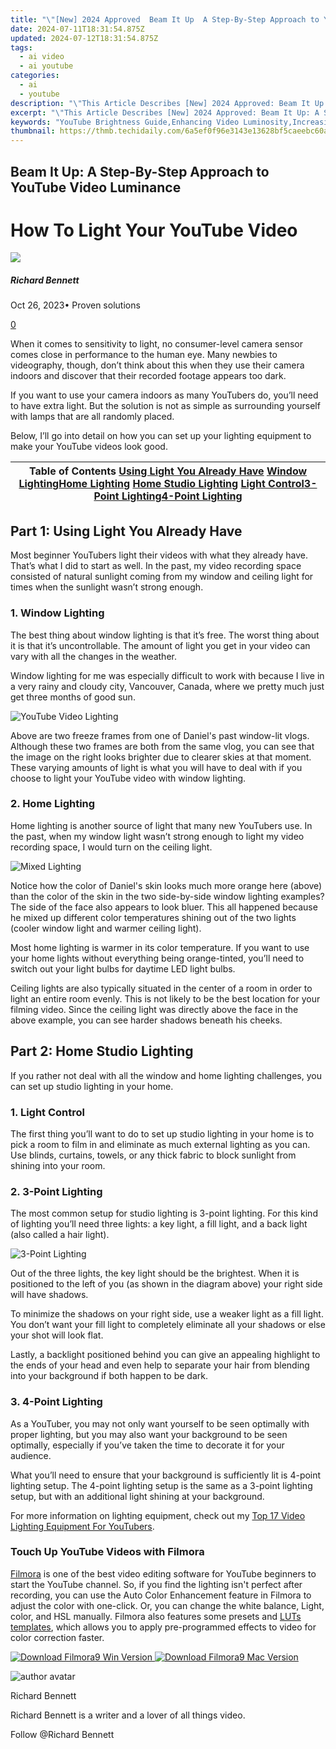 ```yaml
---
title: "\"[New] 2024 Approved  Beam It Up  A Step-By-Step Approach to YouTube Video Luminance\""
date: 2024-07-11T18:31:54.875Z
updated: 2024-07-12T18:31:54.875Z
tags:
  - ai video
  - ai youtube
categories:
  - ai
  - youtube
description: "\"This Article Describes [New] 2024 Approved: Beam It Up: A Step-By-Step Approach to YouTube Video Luminance\""
excerpt: "\"This Article Describes [New] 2024 Approved: Beam It Up: A Step-By-Step Approach to YouTube Video Luminance\""
keywords: "YouTube Brightness Guide,Enhancing Video Luminosity,Increasing View Counts,Boosting Video Visibility,Optimizing Video Lighting,Improve Video Shine,Amplify Video Glow"
thumbnail: https://thmb.techidaily.com/6a5ef0f96e3143e13628bf5caeebc60a8c5be5cea41d7e7c6dca8a665b151ae2.jpg
---
```


## Beam It Up: A Step-By-Step Approach to YouTube Video Luminance

# How To Light Your YouTube Video

![](https://images.wondershare.com/filmora/article-images/richard-bennett.jpg)

##### Richard Bennett

 Oct 26, 2023• Proven solutions

[0](#commentsBoxSeoTemplate)

When it comes to sensitivity to light, no consumer-level camera sensor comes close in performance to the human eye. Many newbies to videography, though, don’t think about this when they use their camera indoors and discover that their recorded footage appears too dark.

If you want to use your camera indoors as many YouTubers do, you’ll need to have extra light. But the solution is not as simple as surrounding yourself with lamps that are all randomly placed.

Below, I’ll go into detail on how you can set up your lighting equipment to make your YouTube videos look good.

| Table of Contents [Using Light You Already Have](#USING-LIGHT-YOU-ALREADY-HAVE) [Window Lighting](#Window-Lighting)[Home Lighting](#Home-Lighting) [Home Studio Lighting](#HOME-STUDIO-LIGHTING) [Light Control](#Light-Control)[3-Point Lighting](#Three-Point-Lighting)[4-Point Lighting](#four-point-lighting) |
| ----------------------------------------------------------------------------------------------------------------------------------------------------------------------------------------------------------------------------------------------------------------------------------------------------------------- |

## Part 1: Using Light You Already Have

Most beginner YouTubers light their videos with what they already have. That’s what I did to start as well. In the past, my video recording space consisted of natural sunlight coming from my window and ceiling light for times when the sunlight wasn’t strong enough.

### 1.  Window Lighting

The best thing about window lighting is that it’s free. The worst thing about it is that it’s uncontrollable. The amount of light you get in your video can vary with all the changes in the weather.

Window lighting for me was especially difficult to work with because I live in a very rainy and cloudy city, Vancouver, Canada, where we pretty much just get three months of good sun.

![YouTube Video Lighting](https://images.wondershare.com/filmora/article-images/window-lighting-comparison.jpg)

Above are two freeze frames from one of Daniel's past window-lit vlogs. Although these two frames are both from the same vlog, you can see that the image on the right looks brighter due to clearer skies at that moment. These varying amounts of light is what you will have to deal with if you choose to light your YouTube video with window lighting.

### 2. Home Lighting

Home lighting is another source of light that many new YouTubers use. In the past, when my window light wasn’t strong enough to light my video recording space, I would turn on the ceiling light.

![Mixed Lighting](https://images.wondershare.com/filmora/article-images/home-lighting-for-youtube-videos.jpg)

Notice how the color of Daniel's skin looks much more orange here (above) than the color of the skin in the two side-by-side window lighting examples? The side of the face also appears to look bluer. This all happened because he mixed up different color temperatures shining out of the two lights (cooler window light and warmer ceiling light).

Most home lighting is warmer in its color temperature. If you want to use your home lights without everything being orange-tinted, you’ll need to switch out your light bulbs for daytime LED light bulbs.

Ceiling lights are also typically situated in the center of a room in order to light an entire room evenly. This is not likely to be the best location for your filming video. Since the ceiling light was directly above the face in the above example, you can see harder shadows beneath his cheeks.

## Part 2: Home Studio Lighting

If you rather not deal with all the window and home lighting challenges, you can set up studio lighting in your home.

### 1. Light Control

The first thing you’ll want to do to set up studio lighting in your home is to pick a room to film in and eliminate as much external lighting as you can. Use blinds, curtains, towels, or any thick fabric to block sunlight from shining into your room.

### 2. 3-Point Lighting

The most common setup for studio lighting is 3-point lighting. For this kind of lighting you’ll need three lights: a key light, a fill light, and a back light (also called a hair light).

![3-Point Lighting](https://images.wondershare.com/filmora/article-images/youtube-lighting-3-point-lighting.jpg)

Out of the three lights, the key light should be the brightest. When it is positioned to the left of you (as shown in the diagram above) your right side will have shadows.

To minimize the shadows on your right side, use a weaker light as a fill light. You don’t want your fill light to completely eliminate all your shadows or else your shot will look flat.

Lastly, a backlight positioned behind you can give an appealing highlight to the ends of your head and even help to separate your hair from blending into your background if both happen to be dark.

### 3. 4-Point Lighting

As a YouTuber, you may not only want yourself to be seen optimally with proper lighting, but you may also want your background to be seen optimally, especially if you’ve taken the time to decorate it for your audience.

What you’ll need to ensure that your background is sufficiently lit is 4-point lighting setup. The 4-point lighting setup is the same as a 3-point lighting setup, but with an additional light shining at your background.

For more information on lighting equipment, check out my [Top 17 Video Lighting Equipment For YouTubers](https://www.filmora.io/community-blog/top-17-video-lighting-equipment-for-youtubers-440.html).

### Touch Up YouTube Videos with Filmora

[Filmora](https://tools.techidaily.com/wondershare/filmora/download/) is one of the best video editing software for YouTube beginners to start the YouTube channel. So, if you find the lighting isn't perfect after recording, you can use the Auto Color Enhancement feature in Filmora to adjust the color with one-click. Or, you can change the white balance, Light, color, and HSL manually. Filmora also features some presets and [LUTs templates](https://tools.techidaily.com/wondershare/filmora/download/), which allows you to apply pre-programmed effects to video for color correction faster.

[![Download Filmora9 Win Version](https://images.wondershare.com/filmora/guide/download-btn-win.jpg) ](https://tools.techidaily.com/wondershare/filmora/download/) [![Download Filmora9 Mac Version](https://images.wondershare.com/filmora/guide/download-btn-mac.jpg) ](https://tools.techidaily.com/wondershare/filmora/download/)

![author avatar](https://images.wondershare.com/filmora/article-images/richard-bennett.jpg)

Richard Bennett

Richard Bennett is a writer and a lover of all things video.

Follow @Richard Bennett


<ins class="adsbygoogle"
     style="display:block"
     data-ad-format="autorelaxed"
     data-ad-client="ca-pub-7571918770474297"
     data-ad-slot="1223367746"></ins>



<ins class="adsbygoogle"
     style="display:block"
     data-ad-client="ca-pub-7571918770474297"
     data-ad-slot="8358498916"
     data-ad-format="auto"
     data-full-width-responsive="true"></ins>




